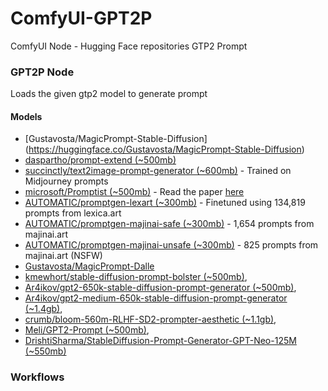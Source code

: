 # ComfyUI-GPT2P
ComfyUI Node - Hugging Face repositories GTP2 Prompt

### GPT2P Node
Loads the given gtp2 model to generate prompt


#### Models
* [Gustavosta/MagicPrompt-Stable-Diffusion] (https://huggingface.co/Gustavosta/MagicPrompt-Stable-Diffusion)
* [daspartho/prompt-extend (~500mb)](https://huggingface.co/daspartho/prompt-extend)
* [succinctly/text2image-prompt-generator (~600mb)](https://huggingface.co/succinctly/text2image-prompt-generator) - Trained on Midjourney prompts
* [microsoft/Promptist (~500mb)](https://huggingface.co/microsoft/Promptist) - Read the paper [here](https://arxiv.org/abs/2212.09611)
* [AUTOMATIC/promptgen-lexart (~300mb)](https://huggingface.co/AUTOMATIC/promptgen-lexart) - Finetuned using 134,819 prompts from lexica.art
* [AUTOMATIC/promptgen-majinai-safe (~300mb)](https://huggingface.co/AUTOMATIC/promptgen-majinai-safe) - 1,654 prompts from majinai.art
* [AUTOMATIC/promptgen-majinai-unsafe (~300mb)](https://huggingface.co/AUTOMATIC/promptgen-majinai-unsafe) - 825 prompts from majinai.art (NSFW)
* [Gustavosta/MagicPrompt-Dalle](https://huggingface.co/Gustavosta/MagicPrompt-Dalle)
* [kmewhort/stable-diffusion-prompt-bolster (~500mb)](https://huggingface.co/kmewhort/stable-diffusion-prompt-bolster),
* [Ar4ikov/gpt2-650k-stable-diffusion-prompt-generator (~500mb)](Ar4ikov/gpt2-650k-stable-diffusion-prompt-generator),
* [Ar4ikov/gpt2-medium-650k-stable-diffusion-prompt-generator (~1.4gb)](https://huggingface.co/Ar4ikov/gpt2-medium-650k-stable-diffusion-prompt-generator),
* [crumb/bloom-560m-RLHF-SD2-prompter-aesthetic (~1.1gb)](https://huggingface.co/crumb/bloom-560m-RLHF-SD2-prompter-aesthetic),
* [Meli/GPT2-Prompt (~500mb)](https://huggingface.co/Meli/GPT2-Prompt),
* [DrishtiSharma/StableDiffusion-Prompt-Generator-GPT-Neo-125M (~550mb)](https://huggingface.co/DrishtiSharma/StableDiffusion-Prompt-Generator-GPT-Neo-125M)

### Workflows
